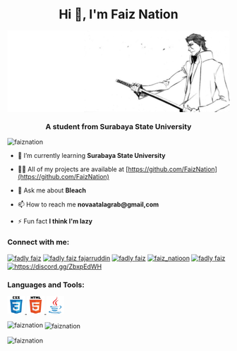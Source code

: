 <h1 align="center">Hi 👋, I'm Faiz Nation</h1>
<p> <img align="center" src="aizenbanner.jpg" /> </p>
<h3 align="center">A student from Surabaya State University</h3>

<p align="left"> <img src="https://komarev.com/ghpvc/?username=faiznation&label=Profile%20views&color=0e75b6&style=flat" alt="faiznation" /> </p>

- 🌱 I’m currently learning **Surabaya State University**

- 👨‍💻 All of my projects are available at [https://github.com/FaizNation](https://github.com/FaizNation)

- 💬 Ask me about **Bleach**

- 📫 How to reach me **novaatalagrab@gmail,com**

- ⚡ Fun fact **I think I'm lazy**

<h3 align="left">Connect with me:</h3>
<p align="left">
<a href="https://codepen.io/fadly faiz" target="blank"><img align="center" src="https://raw.githubusercontent.com/rahuldkjain/github-profile-readme-generator/master/src/images/icons/Social/codepen.svg" alt="fadly faiz" height="30" width="40" /></a>
<a href="https://linkedin.com/in/fadly faiz fajarruddin" target="blank"><img align="center" src="https://raw.githubusercontent.com/rahuldkjain/github-profile-readme-generator/master/src/images/icons/Social/linked-in-alt.svg" alt="fadly faiz fajarruddin" height="30" width="40" /></a>
<a href="https://www.facebook.com/fadly.faiz.716?mibextid=ZbWKwL" target="blank"><img align="center" src="https://raw.githubusercontent.com/rahuldkjain/github-profile-readme-generator/master/src/images/icons/Social/facebook.svg" alt="fadly faiz" height="30" width="40" /></a>
<a href="https://instagram.com/faiz_natioon" target="blank"><img align="center" src="https://raw.githubusercontent.com/rahuldkjain/github-profile-readme-generator/master/src/images/icons/Social/instagram.svg" alt="faiz_natioon" height="30" width="40" /></a>
<a href="https://www.youtube.com/c/fadly faiz" target="blank"><img align="center" src="https://raw.githubusercontent.com/rahuldkjain/github-profile-readme-generator/master/src/images/icons/Social/youtube.svg" alt="fadly faiz" height="30" width="40" /></a>
<a href="https://discord.gg/https://discord.gg/ZbxpEdWH" target="blank"><img align="center" src="https://raw.githubusercontent.com/rahuldkjain/github-profile-readme-generator/master/src/images/icons/Social/discord.svg" alt="https://discord.gg/ZbxpEdWH" height="30" width="40" /></a>
</p>

<h3 align="left">Languages and Tools:</h3>
<p align="left"> <a href="https://www.w3schools.com/css/" target="_blank" rel="noreferrer"> <img src="https://raw.githubusercontent.com/devicons/devicon/master/icons/css3/css3-original-wordmark.svg" alt="css3" width="40" height="40"/> </a> <a href="https://www.w3.org/html/" target="_blank" rel="noreferrer"> <img src="https://raw.githubusercontent.com/devicons/devicon/master/icons/html5/html5-original-wordmark.svg" alt="html5" width="40" height="40"/> </a> <a href="https://www.java.com" target="_blank" rel="noreferrer"> <img src="https://raw.githubusercontent.com/devicons/devicon/master/icons/java/java-original.svg" alt="java" width="40" height="40"/> </a> </p>

<p><img align="left" src="https://github-readme-stats.vercel.app/api/top-langs?username=faiznation&show_icons=true&locale=en&layout=compact" alt="faiznation" /></p>

<p>&nbsp;<img align="center" src="https://github-readme-stats.vercel.app/api?username=faiznation&show_icons=true&locale=en" alt="faiznation" /></p>

<p><img align="center" src="https://github-readme-streak-stats.herokuapp.com/?user=faiznation&" alt="faiznation" /></p>


<!---
FaizNation/FaizNation is a ✨ special ✨ repository because its `README.md` (this file) appears on your GitHub profile.
You can click the Preview link to take a look at your changes.
--->
